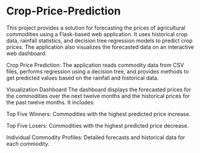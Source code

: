 # Crop-Price-Prediction

This project provides a solution for forecasting the prices of agricultural commodities using a Flask-based web application. It uses historical crop data, rainfall statistics, and decision tree regression models to predict crop prices. The application also visualizes the forecasted data on an interactive web dashboard.

Crop Price Prediction: The application reads commodity data from CSV files, performs regression using a decision tree, and provides methods to get predicted values based on the rainfall and historical data.

Visualization Dashboard
The dashboard displays the forecasted prices for the commodities over the next twelve months and the historical prices for the past twelve months. It includes:

Top Five Winners: Commodities with the highest predicted price increase.

Top Five Losers: Commodities with the highest predicted price decrease.

Individual Commodity Profiles: Detailed forecasts and historical data for each commodity.
